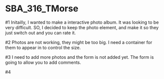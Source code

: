 # SBA_316_TMorse

#1 Initailly, I wanted to make a interactive photo album. It was looking to be very difficult. SO, I decided to keep the photo element, and make it so they just switch out and you can rate it. 

#2 Photos are not working, they might be too big. I need a container for them to appear in to control the size. 

#3 I need to add more photos and the form is not added yet. The form is going to allow you to add comments.

#4 


